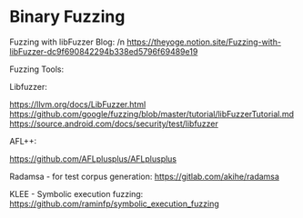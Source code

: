 # Binary Fuzzing

Fuzzing with libFuzzer Blog: /n
https://theyoge.notion.site/Fuzzing-with-libFuzzer-dc9f690842294b338ed5796f69489e19

Fuzzing Tools:

Libfuzzer: 

https://llvm.org/docs/LibFuzzer.html
https://github.com/google/fuzzing/blob/master/tutorial/libFuzzerTutorial.md
https://source.android.com/docs/security/test/libfuzzer

AFL++:

https://github.com/AFLplusplus/AFLplusplus

Radamsa - for test corpus generation:
https://gitlab.com/akihe/radamsa

KLEE - Symbolic execution fuzzing:
https://github.com/raminfp/symbolic_execution_fuzzing






